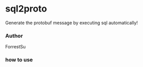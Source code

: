 # sql2proto
Generate the protobuf message by executing sql automatically!

### Author
ForrestSu

### how to use


